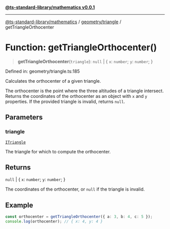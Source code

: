 [**@ts-standard-library/mathematics v0.0.1**](../../../README.md)

***

[@ts-standard-library/mathematics](../../../README.md) / [geometry/triangle](../README.md) / getTriangleOrthocenter

# Function: getTriangleOrthocenter()

> **getTriangleOrthocenter**(`triangle`): `null` \| \{ `x`: `number`; `y`: `number`; \}

Defined in: geometry/triangle.ts:185

Calculates the orthocenter of a given triangle.

The orthocenter is the point where the three altitudes of a triangle intersect.
Returns the coordinates of the orthocenter as an object with `x` and `y` properties.
If the provided triangle is invalid, returns `null`.

## Parameters

### triangle

[`ITriangle`](../interfaces/ITriangle.md)

The triangle for which to compute the orthocenter.

## Returns

`null` \| \{ `x`: `number`; `y`: `number`; \}

The coordinates of the orthocenter, or `null` if the triangle is invalid.

## Example

```typescript
const orthocenter = getTriangleOrthocenter({ a: 3, b: 4, c: 5 });
console.log(orthocenter); // { x: 4, y: 4 }
```
